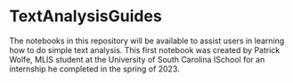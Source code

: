 # TextAnalysisGuides
The notebooks in this repository will be available to assist users in learning how to do simple text analysis.  This first notebook was created by Patrick Wolfe, MLIS student at the University of South Carolina ISchool for an internship he completed in the spring of 2023.

